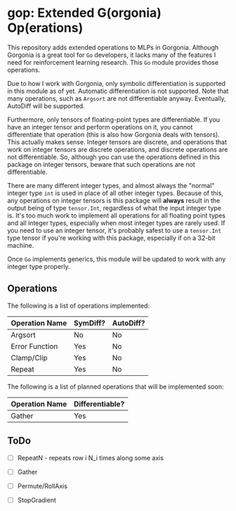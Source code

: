 # gop: Extended G(orgonia) Op(erations)

This repository adds extended operations to MLPs in Gorgonia.
Although Gorgonia is a great tool for `Go` developers, it lacks many of
the features I need for reinforcement learning research. This `Go` module
provides those operations.

Due to how I work with Gorgonia, only symbolic differentiation
is supported in this module as of yet. Automatic differentiation is not
supported. Note that many operations, such as `Argsort` are not
differentiable anyway. Eventually, AutoDiff will be supported.

Furthermore, only tensors of floating-point types are differentiable. If you
have an integer tensor and perform operations on it, you cannot differentiate
that operation (this is also how Gorgonia deals with tensors). This actually
makes sense. Integer tensors are discrete, and operations that work on integer
tensors are discrete operations, and discrete operations are not
differentiable. So, although you can use the operations defined in this package
on integer tensors, beware that such operations are not differentiable.

There are many different integer types, and almost always the "normal" integer
type `int` is used in place of all other integer types. Because of this, any
operations on integer tensors is this package will **always** result in the output
being of type `tensor.Int`, regardless of what the input integer type is. It's
too much work to implement all operations for all floating point types and all
integer types, especially when most integer types are rarely used. If you need
to use an integer tensor, it's probably safest to use a `tensor.Int` type tensor
if you're working with this package, especially if on a 32-bit machine.

Once `Go` implements generics, this module will be updated to work with
any integer type properly.

## Operations

The following is a list of operations implemented:

Operation Name   |   SymDiff?   |   AutoDiff?
-----------------|--------------|--------------
Argsort          | No           | No
Error Function   | Yes          | No
Clamp/Clip       | Yes          | No
Repeat           | Yes          | No

The following is a list of planned operations that will be implemented soon:

Operation Name   |   Differentiable?
-----------------|-------------------
Gather           | Yes

## ToDo

* [ ] RepeatN - repeats row i N_i times along some axis

* [ ] Gather

* [ ] Permute/RollAxis

* [ ] StopGradient
